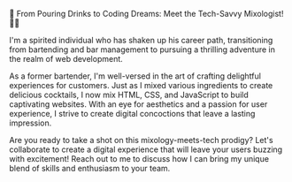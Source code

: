 🍹 From Pouring Drinks to Coding Dreams: Meet the Tech-Savvy Mixologist! 👨‍💻

I'm a spirited individual who has shaken up his career path, transitioning from bartending and bar management to pursuing a thrilling adventure in the realm of web development.

As a former bartender, I'm well-versed in the art of crafting delightful experiences for customers. Just as I mixed various ingredients to create delicious cocktails, I now mix HTML, CSS, and JavaScript to build captivating websites. With an eye for aesthetics and a passion for user experience, I strive to create digital concoctions that leave a lasting impression.

Are you ready to take a shot on this mixology-meets-tech prodigy? Let's collaborate to create a digital experience that will leave your users buzzing with excitement! Reach out to me to discuss how I can bring my unique blend of skills and enthusiasm to your team.
